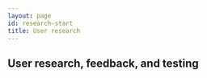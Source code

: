 ```yaml
---
layout: page
id: research-start
title: User research
---
```


## User research, feedback, and testing
